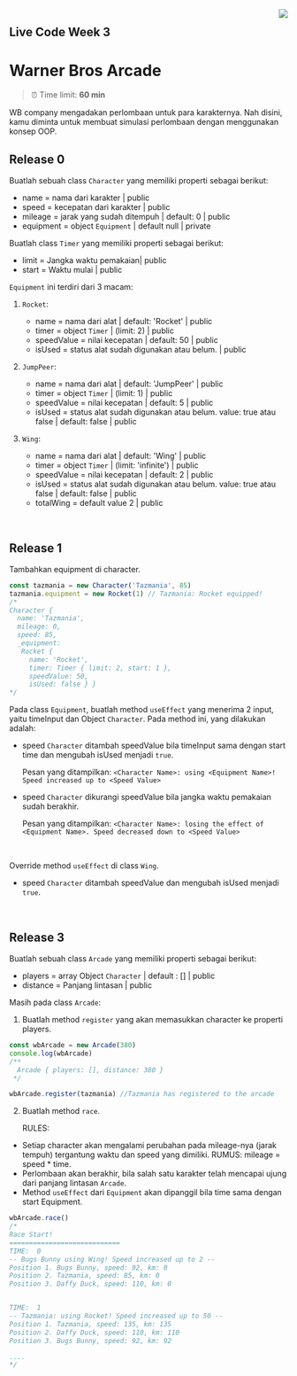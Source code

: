 <img src="https://hacktiv8.com/img/logo-hacktiv8_bordered.png__vzu2vhp2VRX%2Bewg7J0bPlaAf7ee5fc69819b5ef3849344c119f5e18" align="right" />

## Live Code Week 3

# Warner Bros Arcade

> ⏰ Time limit: **60 min**

WB company mengadakan perlombaan untuk para karakternya. 
Nah disini, kamu diminta untuk membuat simulasi perlombaan dengan menggunakan konsep OOP.

## Release 0
Buatlah sebuah class `Character` yang memiliki properti sebagai berikut:
  - name = nama dari karakter | public
  - speed = kecepatan dari karakter | public
  - mileage = jarak yang sudah ditempuh | default: 0 | public
  - equipment = object `Equipment` | default null | private
  
Buatlah class `Timer` yang memiliki properti sebagai berikut:
  - limit = Jangka waktu pemakaian| public
  - start = Waktu mulai | public
  

`Equipment` ini terdiri dari 3 macam: 
  1. `Rocket`:
        - name = nama dari alat | default: 'Rocket' | public
        - timer = object `Timer`  | (limit: 2) | public
        - speedValue = nilai kecepatan | default: 50 | public
        - isUsed = status alat sudah digunakan atau belum. | public

  2. `JumpPeer`:
        - name = nama dari alat | default: 'JumpPeer' | public
        - timer = object `Timer`  | (limit: 1) | public
        - speedValue = nilai kecepatan | default: 5 | public
        - isUsed = status alat sudah digunakan atau belum. value: true atau false | default: false | public

  3. `Wing`:
     - name = nama dari alat | default: 'Wing' | public
     - timer = object `Timer`  | (limit: 'infinite') | public
     - speedValue = nilai kecepatan | default: 2 | public
     - isUsed = status alat sudah digunakan atau belum. value: true atau false | default: false | public
     - totalWing = default value 2 | public

<br />

## Release 1
Tambahkan equipment di character. 

```javascript
const tazmania = new Character('Tazmania', 85)
tazmania.equipment = new Rocket(1) // Tazmania: Rocket equipped!
/*
Character {
  name: 'Tazmania',
  mileage: 0,
  speed: 85,
  _equipment:
   Rocket {
     name: 'Rocket',
     timer: Timer { limit: 2, start: 1 },
     speedValue: 50,
     isUsed: false } }
*/
```

Pada class `Equipment`, buatlah method `useEffect` yang menerima 2 input, yaitu timeInput dan Object `Character`.
Pada method ini, yang dilakukan adalah: 
- speed `Character` ditambah speedValue bila timeInput sama dengan start time dan mengubah isUsed menjadi `true`. 
  
  Pesan yang ditampilkan:  ```<Character Name>: using <Equipment Name>! Speed increased up to <Speed Value>```
- speed `Character` dikurangi speedValue bila jangka waktu pemakaian sudah berakhir.
  
  Pesan yang ditampilkan:  ```<Character Name>: losing the effect of <Equipment Name>. Speed decreased down to <Speed Value>```


<br />

Override method `useEffect` di class `Wing`.
- speed `Character` ditambah speedValue dan mengubah isUsed menjadi `true`. 

<br />

## Release 3
Buatlah sebuah class `Arcade` yang memiliki properti sebagai berikut:
  - players = array Object `Character` | default : [] | public
  - distance = Panjang lintasan | public

Masih pada class `Arcade`:
1. Buatlah method `register` yang akan memasukkan character ke properti players.
```javascript
const wbArcade = new Arcade(380)
console.log(wbArcade) 
/**
  Arcade { players: [], distance: 380 }
 */

wbArcade.register(tazmania) //Tazmania has registered to the arcade
```

2. Buatlah method `race`.
   
    RULES: 
      
  - Setiap character akan mengalami perubahan pada mileage-nya (jarak tempuh) tergantung waktu dan speed yang dimiliki. RUMUS: mileage = speed * time.
  - Perlombaan akan berakhir, bila salah satu karakter telah mencapai ujung dari panjang lintasan `Arcade`.
  - Method `useEffect` dari `Equipment` akan dipanggil bila time sama dengan start Equipment.
  
```javascript
wbArcade.race()
/*
Race Start!
============================
TIME:  0
-- Bugs Bunny using Wing! Speed increased up to 2 --
Position 1. Bugs Bunny, speed: 92, km: 0
Position 2. Tazmania, speed: 85, km: 0
Position 3. Daffy Duck, speed: 110, km: 0


TIME:  1
-- Tazmania: using Rocket! Speed increased up to 50 --
Position 1. Tazmania, speed: 135, km: 135
Position 2. Daffy Duck, speed: 110, km: 110
Position 3. Bugs Bunny, speed: 92, km: 92

....
*/
```